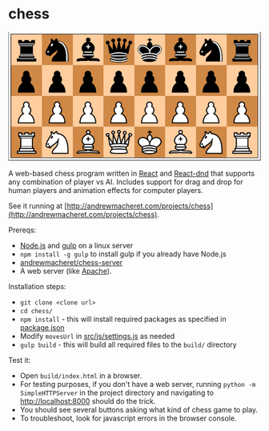 # chess

![Game image](src/images/game.png?raw=true "Game image")

A web-based chess program written in [React](https://facebook.github.io/react/) and [React-dnd](http://gaearon.github.io/react-dnd/) that supports any combination of player vs AI. Includes support for drag and drop for human players and animation effects for computer players.

See it running at [http://andrewmacheret.com/projects/chess](http://andrewmacheret.com/projects/chess).

Prereqs:
* [Node.js](https://nodejs.org/) and [gulp](http://browserify.org/) on a linux server
 * `npm install -g gulp` to install gulp if you already have Node.js
* [andrewmacheret/chess-server](https://github.com/andrewmacheret/chess-server)
* A web server (like [Apache](https://httpd.apache.org/)).

Installation steps:
* `git clone <clone url>`
* `cd chess/`
* `npm install` - this will install required packages as specified in [package.json](package.json)
* Modify `movesUrl` in [src/js/settings.js](src/js/settings.js) as needed
* `gulp build` - this will build all required files to the `build/` directory

Test it:
* Open `build/index.html` in a browser.
 * For testing purposes, if you don't have a web server, running `python -m SimpleHTTPServer` in the project directory and navigating to [http://localhost:8000](http://localhost:8000) should do the trick.
* You should see several buttons asking what kind of chess game to play.
* To troubleshoot, look for javascript errors in the browser console.

